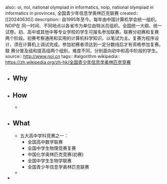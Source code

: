 also:: oi, noi, national olympiad in informatics, noip, national olympiad in informatics in provinces, 全国青少年信息学奥林匹克联赛
created:: [[20240630]]
description:: 自1995年至今。每年由中国计算机学会统一组织。 NOIP在 同一时间、不同地点以各省市为单位由特派员组织。全国统一大纲、统一试卷。初、高中或其他中等专业学校的学生可报名参加联赛。联赛分初赛和复赛 两个阶段。初赛考察通用和实用的计算机科学知识，以笔试为主。复赛为程序设计，须在计算机上调试完成。参加初赛者须达到一定分数线后才有资格参加复赛。联 赛分普及组和提高组两个组别，难度不同，分别面向初中和高中阶段的学生。
source:: http://www.noi.cn
tags:: #algorithm 
wikipedia:: https://zh.wikipedia.org/zh-hk/全国青少年信息学奥林匹克竞赛

- ## Why
- ## How
  -
- ## What
  - 五大高中学科竞赛之一：
    - 全国高中数学联赛
    - 全国中学生物理竞赛复赛
    - 中国化学奥林匹克竞赛(初赛)
    - 全国中学生生物学联赛
    - 全国青少年信息学奥林匹克联赛
  -
-